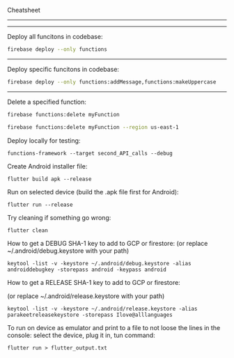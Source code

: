 Cheatsheet

---

---

Deploy all funcitons in codebase:

```bash
firebase deploy --only functions
```

---

Deploy specific funcitons in codebase:

```bash
firebase deploy --only functions:addMessage,functions:makeUppercase
```

---

Delete a specified function:

```bash
firebase functions:delete myFunction
```

```bash
firebase functions:delete myFunction --region us-east-1
```

Deploy locally for testing:

```
functions-framework --target second_API_calls --debug
```

Create Android installer file:

```
flutter build apk --release
```

Run on selected device (build the .apk file first for Android):

```
flutter run --release
```

Try cleaning if something go wrong:

```
flutter clean
```

How to get a DEBUG SHA-1 key to add to GCP or firestore:
(or replace ~/.android/debug.keystore with your path)

```
keytool -list -v -keystore ~/.android/debug.keystore -alias androiddebugkey -storepass android -keypass android
```

How to get a RELEASE SHA-1 key to add to GCP or firestore:

(or replace ~/.android/release.keystore with your path)

```
keytool -list -v -keystore ~/.android/release.keystore -alias parakeetreleasekeystore -storepass Ilove@alllanguages
```

To run on device as emulator and print to a file to not loose the lines in the console: select the device, plug it in, tun command:

```
flutter run > flutter_output.txt
```

